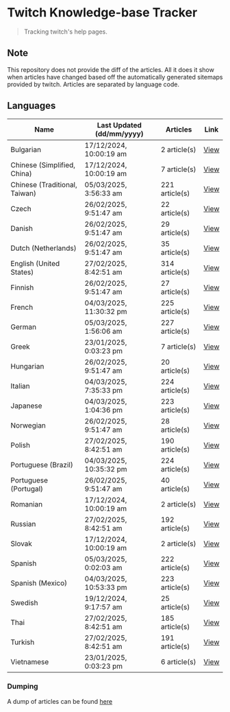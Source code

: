 # Twitch Knowledge-base Tracker
> Tracking twitch's help pages. 

## Note
This repository does not provide the diff of the articles. All it does it show when articles have changed based
off the automatically generated sitemaps provided by twitch. Articles are separated by language code.

## Languages

| Name                          | Last Updated (dd/mm/yyyy) | Articles       | Link                   |
|-------------------------------|---------------------------|----------------|------------------------|
| Bulgarian                     | 17/12/2024, 10:00:19 am   | 2 article(s)   | [View](docs/bg.md)     |
| Chinese (Simplified, China)   | 17/12/2024, 10:00:19 am   | 7 article(s)   | [View](docs/zh_CN.md)  |
| Chinese (Traditional, Taiwan) | 05/03/2025, 3:56:33 am    | 221 article(s) | [View](docs/zh_TW.md)  |
| Czech                         | 26/02/2025, 9:51:47 am    | 22 article(s)  | [View](docs/cs.md)     |
| Danish                        | 26/02/2025, 9:51:47 am    | 29 article(s)  | [View](docs/da.md)     |
| Dutch (Netherlands)           | 26/02/2025, 9:51:47 am    | 35 article(s)  | [View](docs/nl_NL.md)  |
| English (United States)       | 27/02/2025, 8:42:51 am    | 314 article(s) | [View](docs/en_US.md)  |
| Finnish                       | 26/02/2025, 9:51:47 am    | 27 article(s)  | [View](docs/fi.md)     |
| French                        | 04/03/2025, 11:30:32 pm   | 225 article(s) | [View](docs/fr.md)     |
| German                        | 05/03/2025, 1:56:06 am    | 227 article(s) | [View](docs/de.md)     |
| Greek                         | 23/01/2025, 0:03:23 pm    | 7 article(s)   | [View](docs/el.md)     |
| Hungarian                     | 26/02/2025, 9:51:47 am    | 20 article(s)  | [View](docs/hu.md)     |
| Italian                       | 04/03/2025, 7:35:33 pm    | 224 article(s) | [View](docs/it.md)     |
| Japanese                      | 04/03/2025, 1:04:36 pm    | 223 article(s) | [View](docs/ja.md)     |
| Norwegian                     | 26/02/2025, 9:51:47 am    | 28 article(s)  | [View](docs/no.md)     |
| Polish                        | 27/02/2025, 8:42:51 am    | 190 article(s) | [View](docs/pl.md)     |
| Portuguese (Brazil)           | 04/03/2025, 10:35:32 pm   | 224 article(s) | [View](docs/pt_BR.md)  |
| Portuguese (Portugal)         | 26/02/2025, 9:51:47 am    | 40 article(s)  | [View](docs/pt_PT.md)  |
| Romanian                      | 17/12/2024, 10:00:19 am   | 2 article(s)   | [View](docs/ro.md)     |
| Russian                       | 27/02/2025, 8:42:51 am    | 192 article(s) | [View](docs/ru.md)     |
| Slovak                        | 17/12/2024, 10:00:19 am   | 2 article(s)   | [View](docs/sk.md)     |
| Spanish                       | 05/03/2025, 0:02:03 am    | 222 article(s) | [View](docs/es.md)     |
| Spanish (Mexico)              | 04/03/2025, 10:53:33 pm   | 223 article(s) | [View](docs/es_MX.md)  |
| Swedish                       | 19/12/2024, 9:17:57 am    | 25 article(s)  | [View](docs/sv.md)     |
| Thai                          | 27/02/2025, 8:42:51 am    | 185 article(s) | [View](docs/th.md)     |
| Turkish                       | 27/02/2025, 8:42:51 am    | 191 article(s) | [View](docs/tr.md)     |
| Vietnamese                    | 23/01/2025, 0:03:23 pm    | 6 article(s)   | [View](docs/vi.md)     |

### Dumping
A dump of articles can be found [here](docs/RAW.md)